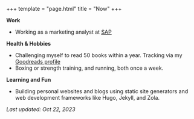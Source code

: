 +++
template = "page.html"
title = "Now"
+++

**Work**

- Working as a marketing analyst at [SAP](https://www.sap.com/)

**Health & Hobbies**

- Challenging myself to read 50 books within a year. Tracking via my [Goodreads profile](https://www.goodreads.com/user/show/126435360-volodymyr-vasylyna)
- Boxing or strength training, and running, both once a week. 

**Learning and Fun**

- Building personal websites and blogs using static site generators and web development frameworks like Hugo, Jekyll, and Zola.


_Last updated: Oct 22, 2023_